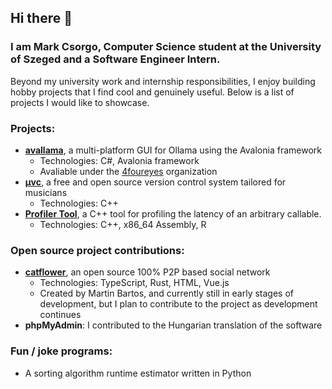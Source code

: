 ## Hi there 👋
### I am Mark Csorgo, Computer Science student at the University of Szeged and a Software Engineer Intern.

Beyond my university work and internship responsibilities, I enjoy building hobby projects that I find cool and genuinely useful. Below is a list of projects I would like to showcase.

### Projects:
- **[avallama](https://github.com/4foureyes/avallama)**, a multi-platform GUI for Ollama using the Avalonia framework
  - Technologies: C#, Avalonia framework
  - Avaliable under the [4foureyes](https://github.com/4foureyes) organization
- **[μvc](https://github.com/eyeonspringfield/muvc)**, a free and open source version control system tailored for musicians
  - Technologies: C++
- **[Profiler Tool]()**, a C++ tool for profiling the latency of an arbitrary callable.
  - Technologies: C++, x86_64 Assembly, R
 
### Open source project contributions:
- **[catflower](https://github.com/bmartin042503/catflower)**, an open source 100% P2P based social network
  - Technologies: TypeScript, Rust, HTML, Vue.js
  - Created by Martin Bartos, and currently still in early stages of development, but I plan to contribute to the project as development continues
 - **phpMyAdmin**: I contributed to the Hungarian translation of the software

### Fun / joke programs:
- A sorting algorithm runtime estimator written in Python
